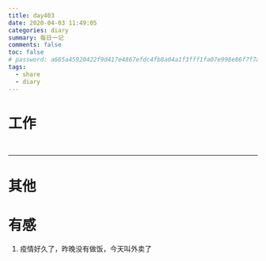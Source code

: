 ```yaml
---
title: day403
date: 2020-04-03 11:49:05
categories: diary
summary: 每日一记
comments: false
toc: false
# password: a665a45920422f9d417e4867efdc4fb8a04a1f3fff1fa07e998e86f7f7a27ae3
tags:
  - share
  - diary
---
```

# 工作
``` 日常
     
 ```  
***

# 其他
 
  
# 有感
  1. 疫情好久了，昨晚没有做饭，今天叫外卖了